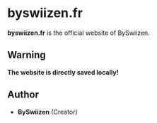 # byswiizen.fr
**byswiizen.fr** is the official website of BySwiizen.

## Warning
**The website is directly saved locally!**

## Author
+ **BySwiizen** (Creator)